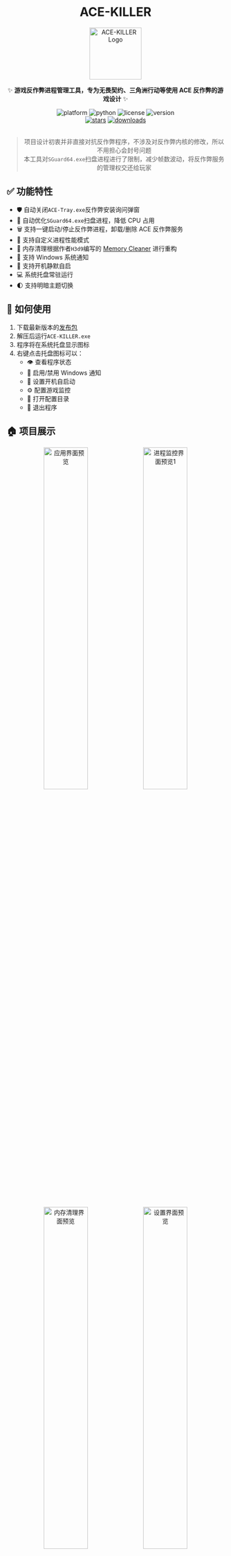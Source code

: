 <div align="center">

# ACE-KILLER

<img src="https://github.com/Cassianvale/ACE-KILLER/raw/main/assets/icon/favicon.ico" width="120px" alt="ACE-KILLER Logo"/>

✨ **游戏反作弊进程管理工具，专为无畏契约、三角洲行动等使用 ACE 反作弊的游戏设计** ✨

<div>
<img alt="platform" src="https://img.shields.io/badge/platform-Windows-blueviolet">
<img alt="python" src="https://img.shields.io/badge/Python-3.10+-blue.svg">
<img alt="license" src="https://img.shields.io/badge/License-GPL--3.0-green.svg">
<img alt="version" src="https://img.shields.io/github/v/release/Cassianvale/ACE-KILLER?color=orange&label=Version">
</div>

<div>
    <a href="https://github.com/Cassianvale/ACE-KILLER"><img alt="stars" src="https://img.shields.io/github/stars/Cassianvale/ACE-KILLER?style=social"></a>
    <a href="https://github.com/Cassianvale/ACE-KILLER/releases/latest"><img alt="downloads" src="https://img.shields.io/github/downloads/Cassianvale/ACE-KILLER/total?style=social"></a>
</div>

<br/>

> 项目设计初衷并非直接对抗反作弊程序，不涉及对反作弊内核的修改，所以不用担心会封号问题  
> 本工具对`SGuard64.exe`扫盘进程进行了限制，减少帧数波动，将反作弊服务的管理权交还给玩家

</div>

## ✅ 功能特性

- 🛡️ 自动关闭`ACE-Tray.exe`反作弊安装询问弹窗
- 🚀 自动优化`SGuard64.exe`扫盘进程，降低 CPU 占用
- 🗑️ 支持一键启动/停止反作弊进程，卸载/删除 ACE 反作弊服务
- 🐻 支持自定义进程性能模式
- 🧹 内存清理根据作者`H3d9`编写的 [Memory Cleaner](https://github.com/H3d9/memory_cleaner) 进行重构
- 📱 支持 Windows 系统通知
- 🔄 支持开机静默自启
- 💻 系统托盘常驻运行
- 🌓 支持明暗主题切换

## 🚀 如何使用

1. 下载最新版本的[发布包](https://github.com/Cassianvale/ACE-KILLER/releases)
2. 解压后运行`ACE-KILLER.exe`
3. 程序将在系统托盘显示图标
4. 右键点击托盘图标可以：
   - 👁️ 查看程序状态
   - 🔔 启用/禁用 Windows 通知
   - 🔄 设置开机自启动
   - ⚙️ 配置游戏监控
   - 📁 打开配置目录
   - 🚪 退出程序

## 🏠 项目展示

<div align="center">
  <img src="https://raw.githubusercontent.com/Cassianvale/ACE-KILLER/main/assets/image/1.png" width="45%" alt="应用界面预览">
  <img src="https://raw.githubusercontent.com/Cassianvale/ACE-KILLER/main/assets/image/2.png" width="45%" alt="进程监控界面预览1">
</div>

<div align="center">
  <img src="https://raw.githubusercontent.com/Cassianvale/ACE-KILLER/main/assets/image/3.png" width="45%" alt="内存清理界面预览">
  <img src="https://raw.githubusercontent.com/Cassianvale/ACE-KILLER/main/assets/image/4.png" width="45%" alt="设置界面预览">
</div>

<div align="center">
  <img src="https://raw.githubusercontent.com/Cassianvale/ACE-KILLER/main/assets/image/5.png" width="80%" alt="进程监控界面预览2">
</div>

## 😶‍🌫️ 进程模式策略

| 性能模式    | CPU 优先级             | 效能节流     | CPU 亲和性   |
| ----------- | ---------------------- | ------------ | ------------ |
| 🌱 效能模式 | 低优先级(IDLE)         | 启用节流     | 最后一个核心 |
| 🍉 正常模式 | **正常优先级(NORMAL)** | **禁用节流** | 所有核心     |
| 🚀 高性能   | 高优先级(HIGH)         | 禁用节流     | 所有核心     |
| 🔥 最大性能 | 实时优先级(REALTIME)   | 禁用节流     | 所有核心     |

## ⚙️ ACE Services 说明

- **AntiCheatExpert Service**：用户模式，由 `SvGuard64.exe` 控制的游戏交互的服务，也是在服务概览 (services.msc) 中看到的唯一服务
- **AntiCheatExpert Protection**：反作弊组件
- **ACE-BASE**：内核模式，加载系统驱动程序
- **ACE-GAME**：内核模式，加载系统驱动程序

## ⚠️ 注意事项

- 本程序需要管理员权限运行
- 使用过程中如遇到问题，日志文件位于 `%USERPROFILE%\.ace-killer\logs\` 目录

## 📢 免责声明

- **本项目仅供个人学习和研究使用，禁止用于任何商业或非法目的。**
- **开发者保留对本项目的最终解释权。**
- **使用者在使用本项目时，必须严格遵守 `中华人民共和国（含台湾省）` 以及使用者所在地区的法律法规。禁止将本项目用于任何违反相关法律法规的活动。**
- **使用者应自行承担因使用本项目所产生的任何风险和责任。开发者不对因使用本项目而导致的任何直接或间接损失承担责任。**
- **开发者不对本项目所提供的服务或内容的准确性、完整性或适用性作出任何明示或暗示的保证。使用者应自行评估使用本项目的风险。**
- **若使用者发现任何商家或第三方以本项目进行收费或从事其他商业行为，所产生的任何问题或后果与本项目及开发者无关。使用者应自行承担相关风险。**

## 📜 许可证

- **本项目采用 `GNU General Public License v3.0`** - 详见 [LICENSE](LICENSE) 文件
